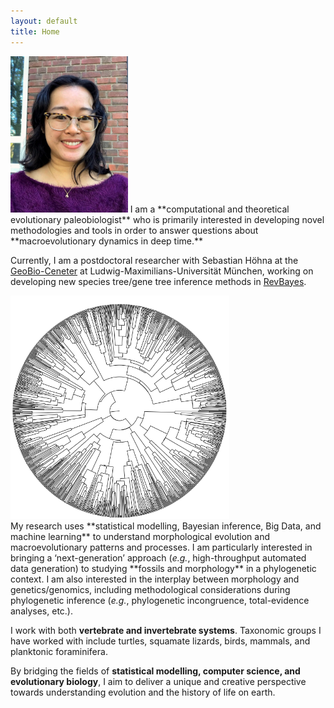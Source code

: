```yaml
---
layout: default
title: Home
---
```

<img class="portrait_left" src="images/portrait.jpg" height="250"/>
I am a **computational and theoretical evolutionary paleobiologist** who is primarily interested in developing novel methodologies and tools in order to answer questions about **macroevolutionary dynamics in deep time.**

Currently, I am a postdoctoral researcher with Sebastian Höhna at the <a href="https://www.geobio-center.uni-muenchen.de/index.html" target="_blank">GeoBio-Ceneter</a> at Ludwig-Maximilians-Universität München, working on developing new species tree/gene tree inference methods in <a href="https://revbayes.github.io/" target="_blank">RevBayes</a>.

<img class="portrait_right" src="images/tree.png" width="350"/>

<br/>
My research uses **statistical modelling, Bayesian inference, Big Data, and machine learning** to understand morphological evolution and macroevolutionary patterns and processes. I am particularly interested in bringing a ‘next-generation’ approach (<em>e.g.</em>, high-throughput automated data generation) to studying **fossils and morphology** in a phylogenetic context. I am also interested in the interplay between morphology and genetics/genomics, including methodological considerations during phylogenetic inference (<em>e.g.</em>, phylogenetic incongruence, total-evidence analyses, etc.).

I work with both **vertebrate and invertebrate systems**. Taxonomic groups I have worked with include turtles, squamate lizards, birds, mammals, and planktonic foraminifera.

By bridging the fields of **statistical modelling, computer science, and evolutionary biology**, I aim to deliver a unique and creative perspective towards understanding evolution and the history of life on earth.
